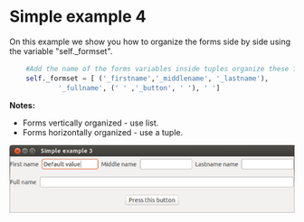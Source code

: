 # Simple example 4

On this example we show you how to organize the forms side by side using the variable "self._formset".
		
```python
	#Add the name of the forms variables inside tuples organize these forms side by side
	self._formset = [ ('_firstname','_middlename', '_lastname'), 
			'_fullname', (' ' ,'_button', ' '), ' ']
```

**Notes:**
- Forms vertically organized - use list.
- Forms horizontally organized - use a tuple.

![Simple example 3](screenshot.png?raw=true "Screen")